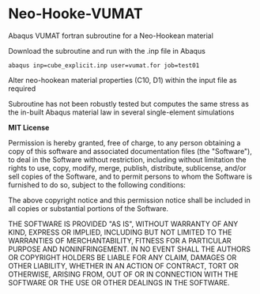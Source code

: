 # Neo-Hooke-VUMAT
Abaqus VUMAT fortran subroutine for a Neo-Hookean material

Download the subroutine and run with the .inp file in Abaqus
```
abaqus inp=cube_explicit.inp user=vumat.for job=test01
```

Alter neo-hookean material properties (C10, D1) within the input file as required

Subroutine has not been robustly tested but computes the same stress as the in-built Abaqus material law in several single-element simulations



**MIT License**

Permission is hereby granted, free of charge, to any person obtaining a copy
of this software and associated documentation files (the "Software"), to deal
in the Software without restriction, including without limitation the rights
to use, copy, modify, merge, publish, distribute, sublicense, and/or sell
copies of the Software, and to permit persons to whom the Software is
furnished to do so, subject to the following conditions:

The above copyright notice and this permission notice shall be included in all
copies or substantial portions of the Software.

THE SOFTWARE IS PROVIDED "AS IS", WITHOUT WARRANTY OF ANY KIND, EXPRESS OR
IMPLIED, INCLUDING BUT NOT LIMITED TO THE WARRANTIES OF MERCHANTABILITY,
FITNESS FOR A PARTICULAR PURPOSE AND NONINFRINGEMENT. IN NO EVENT SHALL THE
AUTHORS OR COPYRIGHT HOLDERS BE LIABLE FOR ANY CLAIM, DAMAGES OR OTHER
LIABILITY, WHETHER IN AN ACTION OF CONTRACT, TORT OR OTHERWISE, ARISING FROM,
OUT OF OR IN CONNECTION WITH THE SOFTWARE OR THE USE OR OTHER DEALINGS IN THE
SOFTWARE.
